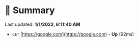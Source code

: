 # 📖 Summary
Last updated: **1/1/2022, 6:11:40 AM**

- `GET` [https://google.com](https://google.com) - **Up** (92ms)
